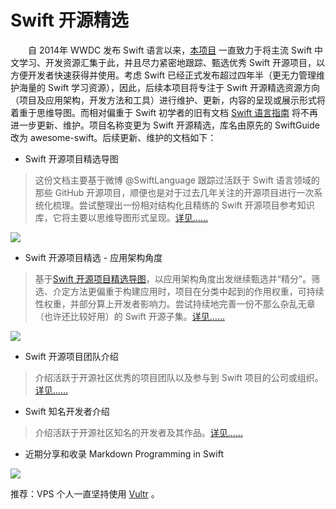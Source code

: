 Swift 开源精选
===
　　自 2014年 WWDC 发布 Swift 语言以来，[本项目](https://github.com/ipader/SwiftGuide/blob/master/2014%20letter.md) 一直致力于将主流 Swift 中文学习、开发资源汇集于此，并且尽力紧密地跟踪、甄选优秀 Swift 开源项目，以方便开发者快速获得并使用。考虑 Swift 已经正式发布超过四年半（更无力管理维护海量的 Swift 学习资源），因此，后续本项目将专注于 Swift 开源精选资源方向（项目及应用架构，开发方法和工具）进行维护、更新，内容的呈现或展示形式将着重于思维导图。而相对偏重于 Swift 初学者的旧有文档 [Swift 语言指南](https://github.com/ipader/SwiftGuide/blob/master/README20181213.md) 将不再进一步更新、维护。项目名称变更为 Swift 开源精选，库名由原先的 SwiftGuide 改为 awesome-swift。后续更新、维护的文档如下：

* Swift 开源项目精选导图
> 这份文档主要基于微博 @SwiftLanguage 跟踪过活跃于 Swift 语言领域的那些 GitHub 开源项目，顺便也是对于过去几年关注的开源项目进行一次系统化梳理。尝试整理出一份相对结构化且精练的 Swift 开源项目参考知识库，它将主要以思维导图形式呈现。[详见……](2019/OpenSourceforSwift-Classification.md)　　

![](2019/OpenSourceforSwift-Classification.png?raw=true)

* Swift 开源项目精选 - 应用架构角度
> 基于[Swift 开源项目精选导图](2019/OpenSourceforSwift-Classification.md)，以应用架构角度出发继续甄选并“精分”。筛选、介定方法更偏重于构建应用时，项目在分类中起到的作用权重，可持续性权重，并部分算上开发者影响力。尝试持续地完善一份不那么杂乱无章（也许还比较好用）的 Swift 开源子集。[详见……](2019/OpenSourceforSwift-ApplicationArchitecture.md)　

![](2019/OpenSourceforSwift-ApplicationArchitecture.png?raw=true)

* Swift 开源项目团队介绍
> 介绍活跃于开源社区优秀的项目团队以及参与到 Swift 项目的公司或组织。[详见……](2019/SwiftDevelopmentTeam.md)　

* Swift 知名开发者介绍
> 介绍活跃于开源社区知名的开发者及其作品。[详见……](2019/SwiftDevelopers.md)　

* 近期分享和收录 Markdown Programming in Swift

![](2021/MarkdownProgramminginSwift.png?raw=true)

推荐：VPS 个人一直坚持使用 [Vultr](https://www.vultr.com/?ref=7229348) 。

